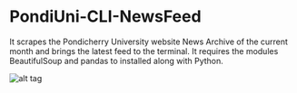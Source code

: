 # PondiUni-CLI-NewsFeed

It scrapes the Pondicherry University website News Archive of the current 
month and brings the latest feed to the terminal.
It requires the modules BeautifulSoup and pandas to installed along with Python.

![alt tag](https://raw.githubusercontent.com/park3/PondiUni-CLI-NewsFeed/master/tty-CLI-PU-News.gif)
